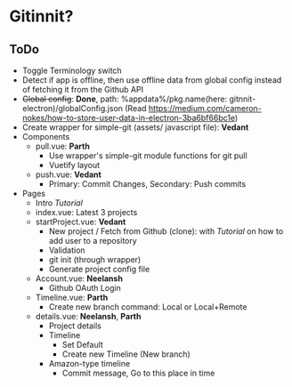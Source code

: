# Gitinnit?

## ToDo
 - Toggle Terminology switch
 - Detect if app is offline, then use offline data from global config instead of fetching it from the Github API
 - ~~Global config~~: **Done**, path: %appdata%/pkg.name(here: gitnnit-electron)/globalConfig.json (Read https://medium.com/cameron-nokes/how-to-store-user-data-in-electron-3ba6bf66bc1e)
 - Create wrapper for simple-git (assets/ javascript file): **Vedant**
 - Components
    - pull.vue: **Parth**
        - Use wrapper's simple-git module functions for git pull
        - Vuetify layout
    - push.vue: **Vedant**
        - Primary: Commit Changes, Secondary: Push commits
 - Pages
    - Intro *Tutorial*
    - index.vue: Latest 3 projects
    - startProject.vue: **Vedant**
        - New project / Fetch from Github (clone): with *Tutorial* on how to add user to a repository
        - Validation
        - git init (through wrapper)
        - Generate project config file
    - Account.vue: **Neelansh**
        - Github OAuth Login
    - Timeline.vue: **Parth**
        - Create new branch command: Local or Local+Remote
    - details.vue: **Neelansh**, **Parth**
        - Project details
        - Timeline
            - Set Default
            - Create new Timeline (New branch)
        - Amazon-type timeline
            - Commit message, Go to this place in time